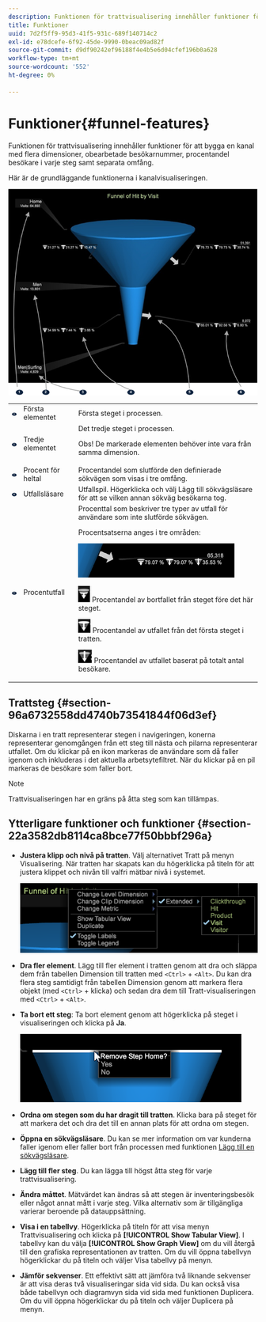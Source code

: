 ```yaml
---
description: Funktionen för trattvisualisering innehåller funktioner för att bygga en kanal med flera dimensioner, obearbetade besökarnummer, procentandel besökare i varje steg samt separata omfång.
title: Funktioner
uuid: 7d2f5ff9-95d3-41f5-931c-689f140714c2
exl-id: e78dcefe-6f92-45de-9990-0beac09ad82f
source-git-commit: d9df90242ef96188f4e4b5e6d04cfef196b0a628
workflow-type: tm+mt
source-wordcount: '552'
ht-degree: 0%

---
```


# Funktioner{#funnel-features}

Funktionen för trattvisualisering innehåller funktioner för att bygga en kanal med flera dimensioner, obearbetade besökarnummer, procentandel besökare i varje steg samt separata omfång.

Här är de grundläggande funktionerna i kanalvisualiseringen.

![](assets/funnel_visualization_capture.png)

<table id="table_49A08740CEE74D64B6F9C37CD91F1AE5"> 
 <tbody> 
  <tr> 
   <td colname="col01"> <img id="image_0C1701833FE049708CE38ADEB5EC7EEF" src="assets/funnel_visualization_capture_1.png" /> </td> 
   <td colname="col1"> Första elementet </td> 
   <td colname="col2"> Första steget i processen. </td> 
  </tr> 
  <tr> 
   <td colname="col01"> <img id="image_EF8AF94D833B4A249959B76F8FAF2318" src="assets/funnel_visualization_capture_2.png" /> </td> 
   <td colname="col1"> Tredje elementet </td> 
   <td colname="col2">Det tredje steget i processen. <p><p>Obs!  De markerade elementen behöver inte vara från samma dimension. </p></p></td> 
  </tr> 
  <tr> 
   <td colname="col01"> <img id="image_F3C5130B52234FAC9DEB50279F94FF90" src="assets/funnel_visualization_capture_3.png" /> </td> 
   <td colname="col1"> Procent för heltal </td> 
   <td colname="col2"> Procentandel som slutförde den definierade sökvägen som visas i tre omfång. </td> 
  </tr> 
  <tr> 
   <td colname="col01"> <img id="image_3F030396CEB14528980F5B965113BD36" src="assets/funnel_visualization_capture_4.png" /> </td> 
   <td colname="col1"> Utfallsläsare </td> 
   <td colname="col2">Utfallspil. Högerklicka och välj <span class="uicontrol"> Lägg till sökvägsläsare</span> för att se vilken annan sökväg besökarna tog. </td> 
  </tr> 
  <tr> 
   <td colname="col01"> <img id="image_0DA7567BDBDF4BEF9CA840D2F88A414E" src="assets/funnel_visualization_capture_5.png" /> </td> 
   <td colname="col1"> Procentutfall </td> 
   <td colname="col2">Procenttal som beskriver tre typer av utfall för användare som inte slutförde sökvägen. <p>Procentsatserna anges i tre områden: </p><p><img id="image_B85C46DDF12C41D5BF213D5F9DC04967" placement="break" src="assets/funnel_path_browser_5.png" /></p><p><img id="image_BC37007D7B4B425C8F87905CE68F0114" src="assets/funnel_path_browser_6.png" /> Procentandel av bortfallet från steget före det här steget. </p><p><img id="image_B10866B083424360AFF1B19E836A94CF" src="assets/funnel_path_browser_7.png" /> Procentandel av utfallet från det första steget i tratten. </p><p><img id="image_19B9AE916B584E18A82F5D5E10674414" src="assets/funnel_path_browser_8.png" /> Procentandel av utfallet baserat på totalt antal besökare. </p></td> 
  </tr> 
 </tbody> 
</table>

## Trattsteg {#section-96a6732558dd4740b73541844f06d3ef}

Diskarna i en tratt representerar stegen i navigeringen, konerna representerar genomgången från ett steg till nästa och pilarna representerar utfallet. Om du klickar på en ikon markeras de användare som då faller igenom och inkluderas i det aktuella arbetsytefiltret. När du klickar på en pil markeras de besökare som faller bort.

>[!NOTE]
>
>Trattvisualiseringen har en gräns på åtta steg som kan tillämpas.

## Ytterligare funktioner och funktioner {#section-22a3582db8114ca8bce77f50bbbf296a}

* **Justera klipp och nivå på tratten**. Välj alternativet Tratt på menyn Visualisering. När tratten har skapats kan du högerklicka på titeln för att justera klippet och nivån till valfri mätbar nivå i systemet.

   ![](assets/funnel_path_browser_9.png)

* **Dra fler element**. Lägg till fler element i tratten genom att dra och släppa dem från tabellen Dimension till tratten med `<Ctrl>` + `<Alt>`. Du kan dra flera steg samtidigt från tabellen Dimension genom att markera flera objekt (med `<Ctrl>` + klicka) och sedan dra dem till Tratt-visualiseringen med `<Ctrl>` + `<Alt>`.
* **Ta bort ett steg**: Ta bort element genom att högerklicka på steget i visualiseringen och klicka på  **Ja**.

   ![](assets/funnel_path_browser_4.png)

* **Ordna om stegen som du har dragit till tratten**. Klicka bara på steget för att markera det och dra det till en annan plats för att ordna om stegen.
* **Öppna en sökvägsläsare**. Du kan se mer information om var kunderna faller igenom eller faller bort från processen med funktionen [Lägg till en sökvägsläsare](../../../../home/c-get-started/c-analysis-vis/c-funnel-visualization/c-path-browser-funnel.md#concept-b0cedf7a28ae422696ded1258c9a4119).

* **Lägg till fler steg**. Du kan lägga till högst åtta steg för varje trattvisualisering.
* **Ändra måttet**. Mätvärdet kan ändras så att stegen är inventeringsbesök eller något annat mått i varje steg. Vilka alternativ som är tillgängliga varierar beroende på datauppsättning.
* **Visa i en tabellvy**. Högerklicka på titeln för att visa menyn Trattvisualisering och klicka på **[!UICONTROL Show Tabular View]**. I tabellvy kan du välja **[!UICONTROL Show Graph View]** om du vill återgå till den grafiska representationen av tratten. Om du vill öppna tabellvyn högerklickar du på titeln och väljer Visa tabellvy på menyn.

* **Jämför sekvenser**. Ett effektivt sätt att jämföra två liknande sekvenser är att visa deras två visualiseringar sida vid sida. Du kan också visa både tabellvyn och diagramvyn sida vid sida med funktionen Duplicera. Om du vill öppna högerklickar du på titeln och väljer Duplicera på menyn.
